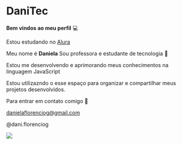 # DaniTec
**Bem vindos ao meu perfil** 💻

Estou estudando no [Alura](https://www.alura.com.br/)

Meu nome é **Daniela**
Sou professora e estudante de tecnologia 💚

Estou me desenvolvendo e aprimorando meus conhecimentos na linguagem JavaScript 

Estou utilizazndo o esse espaço para organizar e compartilhar meus projetos desenvolvidos.

Para entrar em contato comigo 📧

danielaflorenciog@gmail.com

@dani.florenciog 

![](https://media1.tenor.com/m/zM2-NkjNaKEAAAAC/nightmare-before-christmas-sally.gif)
